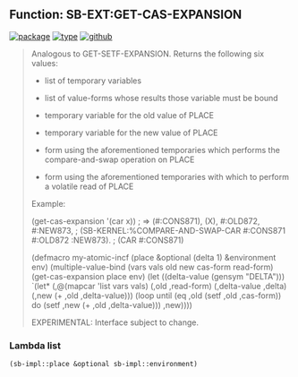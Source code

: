 ## Function: SB-EXT:GET-CAS-EXPANSION
[![package](https://img.shields.io/badge/Package-SB--EXT-5f9ea0.svg?style=social&colorA=999999)](../) [![type](https://img.shields.io/badge/Type-Function-5f9ea0.svg?style=social&colorA=999999)](../#function) [![github](https://img.shields.io/badge/GitHub-View_the_source-5f9ea0.svg?style=social&colorA=999999&logo=github)](https://github.com/sbcl/sbcl/blob/master/src/code/cas.lisp/) 

> Analogous to GET-SETF-EXPANSION. Returns the following six values:
> 
> * list of temporary variables
> 
> * list of value-forms whose results those variable must be bound
> 
> * temporary variable for the old value of PLACE
> 
> * temporary variable for the new value of PLACE
> 
> * form using the aforementioned temporaries which performs the
> compare-and-swap operation on PLACE
> 
> * form using the aforementioned temporaries with which to perform a volatile
> read of PLACE
> 
> Example:
> 
> (get-cas-expansion '(car x))
> ; => (#:CONS871), (X), #:OLD872, #:NEW873,
> ;    (SB-KERNEL:%COMPARE-AND-SWAP-CAR #:CONS871 #:OLD872 :NEW873).
> ;    (CAR #:CONS871)
> 
> (defmacro my-atomic-incf (place &optional (delta 1) &environment env)
> (multiple-value-bind (vars vals old new cas-form read-form)
> (get-cas-expansion place env)
> (let ((delta-value (gensym "DELTA")))
> `(let* (,@(mapcar 'list vars vals)
> (,old ,read-form)
> (,delta-value ,delta)
> (,new (+ ,old ,delta-value)))
> (loop until (eq ,old (setf ,old ,cas-form))
> do (setf ,new (+ ,old ,delta-value)))
> ,new))))
> 
> EXPERIMENTAL: Interface subject to change.

### Lambda list
```cl
(sb-impl::place &optional sb-impl::environment)
```
